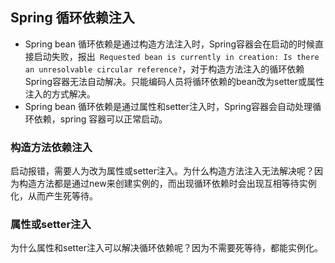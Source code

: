 ## Spring 循环依赖注入
- Spring bean 循环依赖是通过构造方法注入时，Spring容器会在启动的时候直接启动失败，报出` Requested bean is currently in creation: Is there an unresolvable circular reference?`，对于构造方法注入的循环依赖Spring容器无法自动解决。只能编码人员将循环依赖的bean改为setter或属性注入的方式解决。
- Spring bean 循环依赖是通过属性和setter注入时，Spring容器会自动处理循环依赖，spring 容器可以正常启动。

### 构造方法依赖注入
启动报错，需要人为改为属性或setter注入。为什么构造方法注入无法解决呢？因为构造方法都是通过new来创建实例的，而出现循环依赖时会出现互相等待实例化，从而产生死等待。

### 属性或setter注入
为什么属性和setter注入可以解决循环依赖呢？因为不需要死等待，都能实例化。